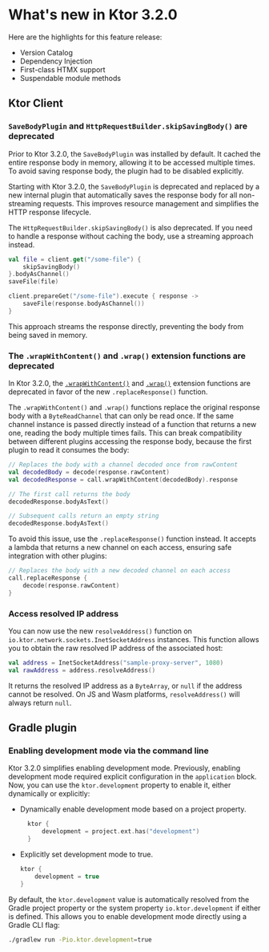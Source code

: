 <show-structure for="chapter,procedure" depth="2"/>

# What's new in Ktor 3.2.0

Here are the highlights for this feature release:

* Version Catalog
* Dependency Injection
* First-class HTMX support
* Suspendable module methods

## Ktor Client

### `SaveBodyPlugin` and `HttpRequestBuilder.skipSavingBody()` are deprecated

Prior to Ktor 3.2.0, the `SaveBodyPlugin` was installed by default. It cached the entire response body in memory,
allowing it to be accessed multiple times. To avoid saving response body, the plugin had to be disabled explicitly.

Starting with Ktor 3.2.0, the `SaveBodyPlugin` is deprecated and replaced by a new internal plugin that automatically saves
the response body for all non-streaming requests. This improves resource management and simplifies the HTTP response
lifecycle.

The `HttpRequestBuilder.skipSavingBody()` is also deprecated. If you need to handle a response
without caching the body, use a streaming approach instead.

<compare first-title="Before" second-title="After">

```kotlin
val file = client.get("/some-file") {
    skipSavingBody()
}.bodyAsChannel()
saveFile(file)
```
```kotlin
client.prepareGet("/some-file").execute { response ->
    saveFile(response.bodyAsChannel())
}
```

</compare>

This approach streams the response directly, preventing the body from being saved in memory.

### The `.wrapWithContent()` and `.wrap()` extension functions are deprecated

In Ktor 3.2.0, the [`.wrapWithContent()`](https://api.ktor.io/ktor-client/ktor-client-core/io.ktor.client.plugins.observer/wrap-with-content.html) and [`.wrap()`](https://api.ktor.io/ktor-client/ktor-client-core/io.ktor.client.plugins.observer/wrap.html) extension functions
are deprecated in favor of the new `.replaceResponse()` function.

The `.wrapWithContent()` and `.wrap()` functions replace the original response body with a `ByteReadChannel` that can only be read once.
If the same channel instance is passed directly instead of a function that returns a new one, reading the body multiple times fails.
This can break compatibility between different plugins accessing the response body, because the first plugin to read it consumes the body:

```kotlin
// Replaces the body with a channel decoded once from rawContent
val decodedBody = decode(response.rawContent)
val decodedResponse = call.wrapWithContent(decodedBody).response

// The first call returns the body
decodedResponse.bodyAsText()

// Subsequent calls return an empty string
decodedResponse.bodyAsText() 
```

To avoid this issue, use the `.replaceResponse()` function instead.
It accepts a lambda that returns a new channel on each access, ensuring safe integration with other plugins:

```kotlin
// Replaces the body with a new decoded channel on each access
call.replaceResponse {
    decode(response.rawContent)
}
```

### Access resolved IP address

You can now use the new `resolveAddress()` function on `io.ktor.network.sockets.InetSocketAddress` instances.
This function allows you to obtain the raw resolved IP address of the associated host:

```kotlin
val address = InetSocketAddress("sample-proxy-server", 1080)
val rawAddress = address.resolveAddress()
```

It returns the resolved IP address as a `ByteArray`, or `null` if the address cannot be resolved.
On JS and Wasm platforms, `resolveAddress()` will always return `null`.

## Gradle plugin

### Enabling development mode via the command line

Ktor 3.2.0 simplifies enabling development mode. Previously, enabling development mode required explicit 
configuration in the `application` block. Now, you can use the `ktor.development` property to enable it,
either dynamically or explicitly:

* Dynamically enable development mode based on a project property.
  ```kotlin
    ktor {
        development = project.ext.has("development")
    }
  ```
* Explicitly set development mode to true.

    ```kotlin
    ktor {
        development = true
    }
    ```

By default, the `ktor.development` value is automatically resolved from the Gradle project property or 
the system property `io.ktor.development` if either is defined. This allows you to enable development mode
directly using a Gradle CLI flag:

```bash
./gradlew run -Pio.ktor.development=true
```
